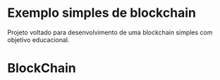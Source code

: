 # Exemplo simples de blockchain
Projeto voltado para desenvolvimento de uma blockchain simples com objetivo educacional.
# BlockChain
